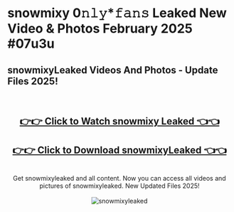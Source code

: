 # snowmixy 0𝚗𝚕𝚢*𝚏𝚊𝚗𝚜 Leaked New Video & Photos February 2025 #07u3u

<h2>snowmixyLeaked Videos And Photos - Update Files 2025!</h2>
<br>
<div align="center">
<h2><a href="https://mediaupload.pro?title=snowmixy&ref=11F" rel="nofollow">👉👉 Click to Watch snowmixy Leaked 👈👈</a></h2>
<h2><a href="https://mediaupload.pro?title=snowmixy&ref=11F" rel="nofollow">👉👉 Click to Download snowmixyLeaked 👈👈</a></h2>
<br>
Get snowmixyleaked and all content. Now you can access all videos and pictures of snowmixyleaked. New Updated Files 2025!
<br>
<br>
<a href="https://mediaupload.pro?title=snowmixy&ref=11F" rel="nofollow" data-target="animated-image.originalLink"><img src="https://i.ibb.co/Gkj2r4b/banner.png" alt="snowmixyleaked" style="max-width: 100%; display: inline-block;" data-target="animated-image.originalImage"></a>
</div>
<br>

